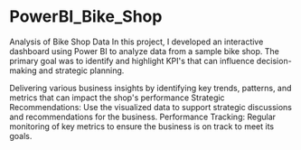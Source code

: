 # PowerBI_Bike_Shop
Analysis of Bike Shop Data
In this project, I developed an interactive dashboard using Power BI to analyze data from a sample bike shop. The primary goal was to identify and highlight KPI's that can influence decision-making and strategic planning.

Delivering various business insights by identifying key trends, patterns, and metrics that can impact the shop's performance
Strategic Recommendations: Use the visualized data to support strategic discussions and recommendations for the business.
Performance Tracking: Regular monitoring of key metrics to ensure the business is on track to meet its goals.
